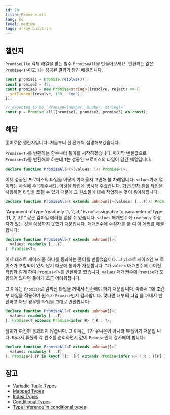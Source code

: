 ```yaml
---
id: 20
title: Promise.all
lang: ko
level: medium
tags: array built-in
---
```


## 챌린지

`PromiseLIke` 객체 배열을 받는 함수 `PromiseAll`을 만들어보세요. 반환되는 값은
`Promise<T>`이고 `T`는 성공된 결과가 담긴 배열입니다.

```ts
const promise1 = Promise.resolve(3);
const promise2 = 42;
const promise3 = new Promise<string>((resolve, reject) => {
  setTimeout(resolve, 100, "foo");
});

// expected to be `Promise<[number, number, string]>`
const p = Promise.all([promise1, promise2, promise3] as const);
```

## 해답

흥미로운 챌린지입니다. 처음부터 한 단계씩 설명해보겠습니다.

`Promise<T>`를 반환하는 함수부터 풀이를 시작하겠습니다. 마지막 반환값으로
`Promise<T>`를 반환해야 하는데 `T`는 성공된 프로미스의 타입이 담긴 배열입니다:

```ts
declare function PromiseAll<T>(values: T): Promise<T>;
```

이제 성공된 프로미스의 타입을 어떻게 가져올지 고민해 볼 차례입니다. `values`가배
열이라는 사실에 주목해주세요. 이것을 타입에 명시해 주겠습니다.
[가변 인자 튜플 타입](https://www.typescriptlang.org/docs/handbook/release-notes/typescript-4-0.html#variadic-tuple-types)을
사용하면 타입을 쪼갤 수 있기 때문에 그 원소들에 대해 작업하는 것이 용이해집니다:

```ts
declare function PromiseAll<T extends unknown[]>(values: [...T]): Promise<T>;
```

“Argument of type ‘readonly [1, 2, 3]’ is not assignable to parameter of type
‘[1, 2, 3]’.“ 같은 컴파일 에러를 얻을 수 있습니다. `values` 매개변수에
`readonly` 수정자가 있는 것을 예상하지 못했기 때문입니다. 매개변수에 수정자를 붙
여 이 에러를 해결합니다:

```ts
declare function PromiseAll<T extends unknown[]>(
  values: readonly [...T],
): Promise<T>;
```

이제 테스트 케이스 중 하나를 통과하는 풀이를 만들었습니다. 그 테스트 케이스엔 프
로미스가 포함되어 있지 않기 때문에 통과가 가능합니다. `T`가 `values` 매개변수에
주어진 타입과 같게 하여 `Promise<T>`를 반환하고 있습니다. `values` 매개변수에
`Promise`가 포함되어 있다면 풀이가 조금 어려워집니다.

그 이유는 `Promise`로 감싸진 타입을 꺼내서 반환해야 하기 때문입니다. 따라서
`T`에 조건부 타입을 적용하여 원소가 `Promise`인지 검사합니다. 맞다면 내부의 타입
을 꺼내서 반환하고 아닌 경우엔 타입을 그대로 반환합니다:

```ts
declare function PromiseAll<T extends unknown[]>(
  values: readonly [...T],
): Promise<T extends Promise<infer R> ? R : T>;
```

풀이가 여전히 통과되지 않습니다. 그 이유는 `T`가 유니온이 아니라 튜플이기 때문입
니다. 따라서 튜플의 각 원소를 순회하면서 값이 `Promise`인지 검사해야 합니다:

```ts
declare function PromiseAll<T extends unknown[]>(
  values: readonly [...T],
): Promise<{ [P in keyof T]: T[P] extends Promise<infer R> ? R : T[P] }>;
```

## 참고

- [Variadic Tuple Types](https://www.typescriptlang.org/docs/handbook/release-notes/typescript-4-0.html#variadic-tuple-types)
- [Mapped Types](https://www.typescriptlang.org/docs/handbook/2/mapped-types.html)
- [Index Types](https://www.typescriptlang.org/docs/handbook/2/indexed-access-types.html)
- [Conditional Types](https://www.typescriptlang.org/docs/handbook/2/conditional-types.html)
- [Type inference in conditional types](https://www.typescriptlang.org/docs/handbook/2/conditional-types.html#inferring-within-conditional-types)
